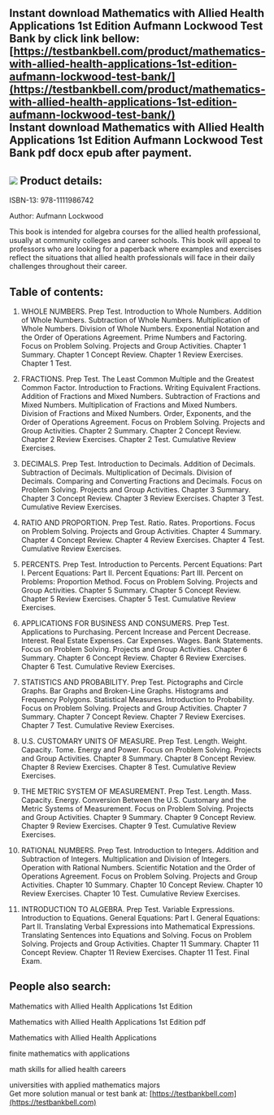 Instant download **Mathematics with Allied Health Applications 1st Edition Aufmann Lockwood Test Bank** by click link bellow:  
[https://testbankbell.com/product/mathematics-with-allied-health-applications-1st-edition-aufmann-lockwood-test-bank/](https://testbankbell.com/product/mathematics-with-allied-health-applications-1st-edition-aufmann-lockwood-test-bank/)  
**Instant download Mathematics with Allied Health Applications 1st Edition Aufmann Lockwood Test Bank pdf docx epub after payment.**
------------------------------------------------------------------------------------------------------------------------------------


![](https://testbankbell.com/wp-content/uploads/2023/05/00678-325x361-1.jpg)
**Product details:**
--------------------



ISBN-13: 978-1111986742


Author: Aufmann Lockwood

This book is intended for algebra courses for the allied health professional, usually at community colleges and career schools. This book will appeal to professors who are looking for a paperback where examples and exercises reflect the situations that allied health professionals will face in their daily challenges throughout their career.

**Table of contents:**
----------------------


1. WHOLE NUMBERS. Prep Test. Introduction to Whole Numbers. Addition of Whole Numbers. Subtraction of Whole Numbers. Multiplication of Whole Numbers. Division of Whole Numbers. Exponential Notation and the Order of Operations Agreement. Prime Numbers and Factoring. Focus on Problem Solving. Projects and Group Activities. Chapter 1 Summary. Chapter 1 Concept Review. Chapter 1 Review Exercises. Chapter 1 Test.

2. FRACTIONS. Prep Test. The Least Common Multiple and the Greatest Common Factor. Introduction to Fractions. Writing Equivalent Fractions. Addition of Fractions and Mixed Numbers. Subtraction of Fractions and Mixed Numbers. Multiplication of Fractions and Mixed Numbers. Division of Fractions and Mixed Numbers. Order, Exponents, and the Order of Operations Agreement. Focus on Problem Solving. Projects and Group Activities. Chapter 2 Summary. Chapter 2 Concept Review. Chapter 2 Review Exercises. Chapter 2 Test. Cumulative Review Exercises.

3. DECIMALS. Prep Test. Introduction to Decimals. Addition of Decimals. Subtraction of Decimals. Multiplication of Decimals. Division of Decimals. Comparing and Converting Fractions and Decimals. Focus on Problem Solving. Projects and Group Activities. Chapter 3 Summary. Chapter 3 Concept Review. Chapter 3 Review Exercises. Chapter 3 Test. Cumulative Review Exercises.

4. RATIO AND PROPORTION. Prep Test. Ratio. Rates. Proportions. Focus on Problem Solving. Projects and Group Activities. Chapter 4 Summary. Chapter 4 Concept Review. Chapter 4 Review Exercises. Chapter 4 Test. Cumulative Review Exercises.

5. PERCENTS. Prep Test. Introduction to Percents. Percent Equations: Part I. Percent Equations: Part II. Percent Equations: Part III. Percent on Problems: Proportion Method. Focus on Problem Solving. Projects and Group Activities. Chapter 5 Summary. Chapter 5 Concept Review. Chapter 5 Review Exercises. Chapter 5 Test. Cumulative Review Exercises.

6. APPLICATIONS FOR BUSINESS AND CONSUMERS. Prep Test. Applications to Purchasing. Percent Increase and Percent Decrease. Interest. Real Estate Expenses. Car Expenses. Wages. Bank Statements. Focus on Problem Solving. Projects and Group Activities. Chapter 6 Summary. Chapter 6 Concept Review. Chapter 6 Review Exercises. Chapter 6 Test. Cumulative Review Exercises.

7. STATISTICS AND PROBABILITY. Prep Test. Pictographs and Circle Graphs. Bar Graphs and Broken-Line Graphs. Histograms and Frequency Polygons. Statistical Measures. Introduction to Probability. Focus on Problem Solving. Projects and Group Activities. Chapter 7 Summary. Chapter 7 Concept Review. Chapter 7 Review Exercises. Chapter 7 Test. Cumulative Review Exercises.

8. U.S. CUSTOMARY UNITS OF MEASURE. Prep Test. Length. Weight. Capacity. Tome. Energy and Power. Focus on Problem Solving. Projects and Group Activities. Chapter 8 Summary. Chapter 8 Concept Review. Chapter 8 Review Exercises. Chapter 8 Test. Cumulative Review Exercises.

9. THE METRIC SYSTEM OF MEASUREMENT. Prep Test. Length. Mass. Capacity. Energy. Conversion Between the U.S. Customary and the Metric Systems of Measurement. Focus on Problem Solving. Projects and Group Activities. Chapter 9 Summary. Chapter 9 Concept Review. Chapter 9 Review Exercises. Chapter 9 Test. Cumulative Review Exercises.

10. RATIONAL NUMBERS. Prep Test. Introduction to Integers. Addition and Subtraction of Integers. Multiplication and Division of Integers. Operation with Rational Numbers. Scientific Notation and the Order of Operations Agreement. Focus on Problem Solving. Projects and Group Activities. Chapter 10 Summary. Chapter 10 Concept Review. Chapter 10 Review Exercises. Chapter 10 Test. Cumulative Review Exercises.

11. INTRODUCTION TO ALGEBRA. Prep Test. Variable Expressions. Introduction to Equations. General Equations: Part I. General Equations: Part II. Translating Verbal Expressions into Mathematical Expressions. Translating Sentences into Equations and Solving. Focus on Problem Solving. Projects and Group Activities. Chapter 11 Summary. Chapter 11 Concept Review. Chapter 11 Review Exercises. Chapter 11 Test. Final Exam.

**People also search:**
-----------------------


Mathematics with Allied Health Applications 1st Edition

Mathematics with Allied Health Applications 1st Edition pdf

Mathematics with Allied Health Applications

finite mathematics with applications

math skills for allied health careers

universities with applied mathematics majors  
 Get more solution manual or test bank at: [https://testbankbell.com](https://testbankbell.com)
